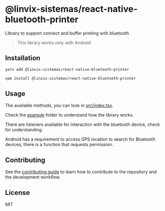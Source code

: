 # @linvix-sistemas/react-native-bluetooth-printer

Library to support connect and buffer printing with bluetooth

> This library works only with Android

## Installation

```sh
yarn add @linvix-sistemas/react-native-bluetooth-printer
```

```sh
npm install @linvix-sistemas/react-native-bluetooth-printer
```

## Usage

The available methods, you can look in [src/index.tsx](src/index.tsx).

Check the [example](example/src/App.tsx) folder to understand how the library works.

There are listeners available for interaction with the bluetooth device, check for understanding.

Android has a requirement to access GPS location to search for Bluetooth devices, there is a function that requests permission.

## Contributing

See the [contributing guide](CONTRIBUTING.md) to learn how to contribute to the repository and the development workflow.

## License

MIT

